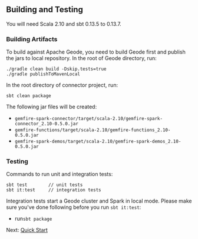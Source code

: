 ## Building and Testing

You will need Scala 2.10 and sbt 0.13.5 to 0.13.7.

### Building Artifacts

To build against Apache Geode, you need to build Geode first and publish the jars
to local repository. In the root of Geode directory, run:

```
./gradle clean build -Dskip.tests=true
./gradle publishToMavenLocal
```

In the root directory of connector project, run:
```
sbt clean package
```

The following jar files will be created:
 - `gemfire-spark-connector/target/scala-2.10/gemfire-spark-connector_2.10-0.5.0.jar`
 - `gemfire-functions/target/scala-2.10/gemfire-functions_2.10-0.5.0.jar`
 - `gemfire-spark-demos/target/scala-2.10/gemfire-spark-demos_2.10-0.5.0.jar `

### Testing
Commands to run unit and integration tests:
```
sbt test        // unit tests
sbt it:test     // integration tests  
```

Integration tests start a Geode cluster and Spark in local mode.
Please make sure you've done following before you run `sbt it:test`:
 - run`sbt package`

Next: [Quick Start](2_quick.md)
